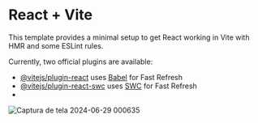 # React + Vite

This template provides a minimal setup to get React working in Vite with HMR and some ESLint rules.

Currently, two official plugins are available:

- [@vitejs/plugin-react](https://github.com/vitejs/vite-plugin-react/blob/main/packages/plugin-react/README.md) uses [Babel](https://babeljs.io/) for Fast Refresh
- [@vitejs/plugin-react-swc](https://github.com/vitejs/vite-plugin-react-swc) uses [SWC](https://swc.rs/) for Fast Refresh
- 
![Captura de tela 2024-06-29 000635](https://github.com/andersontecnicoprogramador/portfolio-react/assets/68762932/47037ee9-6869-41b3-92d7-0730e6aca855)

